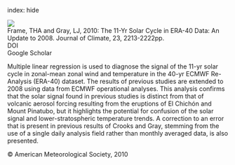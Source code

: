 index: hide

<div class="Citation">
    <div class="Citation-thumb CitationThumb-linked"  data-href="https://doi.org/10.1175/2009jcli3150.1">
      <img src="https://static.claimspace.cloud/climate-study-static/refs/thumbs/8/Frame_and_Gray_2010-thumb.png" />
    </div>

  <div class="Citation-body">
    <div class="Citation-text">Frame, THA and Gray, LJ, 2010: The 11-Yr Solar Cycle in ERA-40 Data: An Update to 2008. <span class="Article-journal">Journal of Climate, </span><span class="Article-volume">23, </span>2213-2222pp.</div>
    <div class="Citation-links">
      <div class="CitationLink" data-href="https://doi.org/10.1175/2009jcli3150.1">
        <div class="CitationLink-icon CitationLink-Doi"></div>
        <div class="CitationLink-text">DOI</div>
      </div>
      <div class="CitationLink" data-href="https://scholar.google.com/scholar?q=10.1175/2009jcli3150.1">
        <div class="CitationLink-icon CitationLink-Scholar"></div>
        <div class="CitationLink-text">Google Scholar</div>
      </div>
    </div>
  </div>
</div>

Multiple linear regression is used to diagnose the signal of the 11-yr solar cycle in zonal-mean zonal wind and temperature in the 40-yr ECMWF Re-Analysis (ERA-40) dataset. The results of previous studies are extended to 2008 using data from ECMWF operational analyses. This analysis confirms that the solar signal found in previous studies is distinct from that of volcanic aerosol forcing resulting from the eruptions of El Chichón and Mount Pinatubo, but it highlights the potential for confusion of the solar signal and lower-stratospheric temperature trends. A correction to an error that is present in previous results of Crooks and Gray, stemming from the use of a single daily analysis field rather than monthly averaged data, is also presented.

<div class="Citation-copy">
&copy; American Meteorological Society, 2010
</div>
